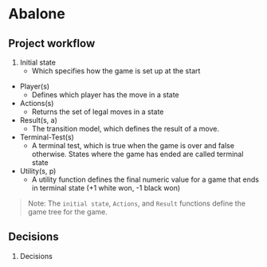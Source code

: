 # Abalone

## Project workflow
1.  Initial state
      - Which specifies how the game is set up at the start
-   Player(s)  
      - Defines which player has the move in a state
-   Actions(s)
      - Returns the set of legal moves in a state
-   Result(s, a)
      - The transition model, which defines the result of a move.
-   Terminal-Test(s)
      - A terminal test, which is true when the game is over and false otherwise. States where the game has ended are called terminal state
-   Utility(s, p)
      - A utility function defines the final numeric value for a game that ends in terminal state (+1 white won, -1 black won)

> Note: The `initial state`, `Actions`, and `Result` functions define the game tree for the game.

## Decisions
1.  Decisions
